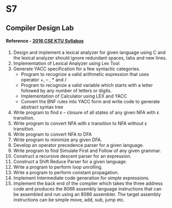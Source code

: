 # S7

## Compiler Design Lab

#### Reference - [2016 CSE KTU Syllabus](https://drive.google.com/file/d/198_XJggY6Yvm64ZwzG_pRIb45otiJuQG/view)

1. Design and implement a lexical analyzer for given language using C and the lexical analyzer should ignore redundant spaces, tabs and new lines.
2. Implementation of Lexical Analyzer using Lex Tool
3. Generate YACC specification for a few syntactic categories.
   - Program to recognize a valid arithmetic expression that uses operator +, – , \* and /
   - Program to recognize a valid variable which starts with a letter followed by any number of letters or digits.
   - Implementation of Calculator using LEX and YACC
   - Convert the BNF rules into YACC form and write code to generate abstract syntax tree
4. Write program to find ε – closure of all states of any given NFA with ε transition.
5. Write program to convert NFA with ε transition to NFA without ε transition.
6. Write program to convert NFA to DFA
7. Write program to minimize any given DFA.
8. Develop an operator precedence parser for a given language.
9. Write program to find Simulate First and Follow of any given grammar.
10. Construct a recursive descent parser for an expression.
11. Construct a Shift Reduce Parser for a given language.
12. Write a program to perform loop unrolling.
13. Write a program to perform constant propagation.
14. Implement Intermediate code generation for simple expressions.
15. Implement the back end of the compiler which takes the three address code and produces the 8086 assembly language instructions that can be assembled and run using an 8086 assembler. The target assembly instructions can be simple move, add, sub, jump etc.
